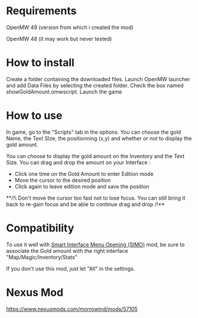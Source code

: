 # Requirements

OpenMW 49 (version from which i created the mod)

OpenMW 48 (it may work but never tested)

# How to install

Create a folder containing the downloaded files.
Launch OpenMW launcher and add Data Files by selecting the created folder.
Check the box named showGoldAmount.omwscript.
Launch the game

# How to use

In game, go to the "Scripts" tab in the options.
You can choose the gold Name, the Text SIze, the positionning (x,y) and whether or not to display the gold amount.

You can choose to display the gold amount on the Inventory and the Text Size.
You can drag and drop the amount on your Interface :

- Click one time on the Gold Amount to enter Edition mode
- Move the cursor to the desired position
- Click again to leave edition mode and save the position

\*\*/!\ Don't move the cursor too fast not to lose focus. You can still bring it back to re-gain focus and be able to continue drag and drop /!\*\*

# Compatibility

To use it well with [Smart Interface Menu Opening (SIMO)](https://www.nexusmods.com/morrowind/mods/57140) mod, be sure to associate the Gold amount with the right interface "Map/Magic/Inventory/Stats"

If you don't use this mod, just let "All" in the settings.

# Nexus Mod

https://www.nexusmods.com/morrowind/mods/57105
